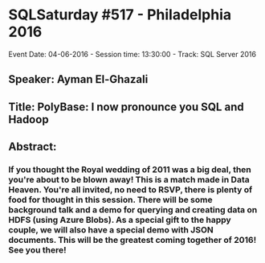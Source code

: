 # SQLSaturday #517 - Philadelphia 2016
Event Date: 04-06-2016 - Session time: 13:30:00 - Track: SQL Server 2016
## Speaker: Ayman El-Ghazali
## Title: PolyBase: I now pronounce you SQL and Hadoop
## Abstract:
### If you thought the Royal wedding of 2011 was a big deal, then you're about to be blown away! This is a match made in Data Heaven. You're all invited, no need to RSVP, there is plenty of food for thought in this session. There will be some background talk and a demo for querying and creating data on HDFS (using Azure Blobs). As a special gift to the happy couple, we will also have a special demo with JSON documents. This will be the greatest coming together of 2016! See you there! 

